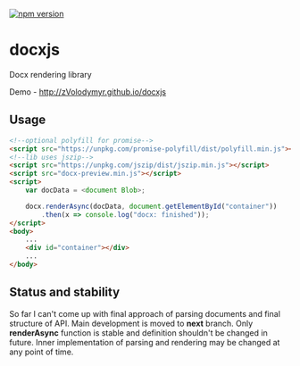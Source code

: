 [![npm version](https://badge.fury.io/js/docx-preview.svg)](https://www.npmjs.com/package/docx-preview)

# docxjs
Docx rendering library

Demo - http://zVolodymyr.github.io/docxjs

Usage
-----
```html
<!--optional polyfill for promise-->
<script src="https://unpkg.com/promise-polyfill/dist/polyfill.min.js"></script>
<!--lib uses jszip-->
<script src="https://unpkg.com/jszip/dist/jszip.min.js"></script>
<script src="docx-preview.min.js"></script>
<script>
    var docData = <document Blob>;

    docx.renderAsync(docData, document.getElementById("container"))
        .then(x => console.log("docx: finished"));
</script>
<body>
    ...
    <div id="container"></div>
    ...
</body>
```
Status and stability
------
So far I can't come up with final approach of parsing documents and final structure of API. Main development is moved to **next** branch. Only **renderAsync** function is stable and definition shouldn't be changed in future. Inner implementation of parsing and rendering may be changed at any point of time.
